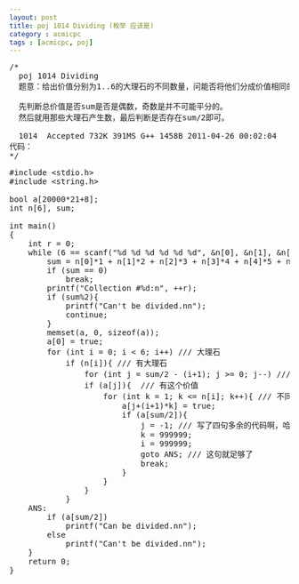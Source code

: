 ```yaml
---
layout: post
title: poj 1014 Dividing (枚举 应该是)
category : acmicpc
tags : [acmicpc, poj]
---
```


<pre>/*
  poj 1014 Dividing
  题意：给出价值分别为1..6的大理石的不同数量，问能否将他们分成价值相同的两堆。

  先判断总价值是否sum是否是偶数，奇数是并不可能平分的。
  然后就用那些大理石产生数，最后判断是否存在sum/2即可。

  1014	Accepted 732K 391MS G++	1458B 2011-04-26 00:02:04
代码：
*/</pre>
<!--more-->
<pre>#include &lt;stdio.h&gt;
#include &lt;string.h&gt;

bool a[20000*21+8];
int n[6], sum;

int main()
{
    int r = 0;
    while (6 == scanf("%d %d %d %d %d %d", &amp;n[0], &amp;n[1], &amp;n[2], &amp;n[3], &amp;n[4], &amp;n[5])){
        sum = n[0]*1 + n[1]*2 + n[2]*3 + n[3]*4 + n[4]*5 + n[5]*6;
        if (sum == 0)
            break;
        printf("Collection #%d:n", ++r);
        if (sum%2){
            printf("Can't be divided.nn");
            continue;
        }
        memset(a, 0, sizeof(a));
        a[0] = true;
        for (int i = 0; i &lt; 6; i++) /// 大理石
            if (n[i]){ /// 有大理石
                for (int j = sum/2 - (i+1); j &gt;= 0; j--) /// 改一下这个起始循环点就过了，不然超时
                if (a[j]){  /// 有这个价值
                    for (int k = 1; k &lt;= n[i]; k++){ /// 不同数量
                        a[j+(i+1)*k] = true;
                        if (a[sum/2]){
                            j = -1; /// 写了四句多余的代码啊，哈哈
                            k = 999999;
                            i = 999999;
                            goto ANS; /// 这句就足够了
                            break;
                        }
                    }
                }
            }
    ANS:
        if (a[sum/2])
            printf("Can be divided.nn");
        else
            printf("Can't be divided.nn");
    }
    return 0;
}</pre>
